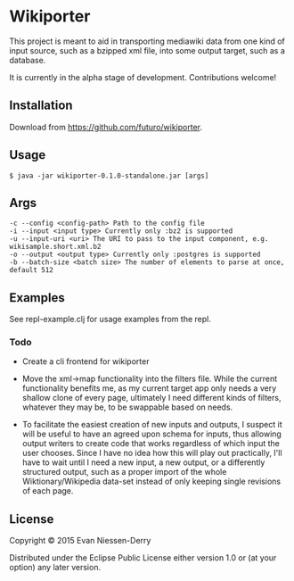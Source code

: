 # Wikiporter

This project is meant to aid in transporting mediawiki data from one kind of
input source, such as a bzipped xml file, into some output target, such as a
database.

It is currently in the alpha stage of development. Contributions welcome!

## Installation

Download from https://github.com/futuro/wikiporter.

## Usage

    $ java -jar wikiporter-0.1.0-standalone.jar [args]

## Args

```
-c --config <config-path> Path to the config file
-i --input <input type> Currently only :bz2 is supported
-u --input-uri <uri> The URI to pass to the input component, e.g. wikisample.short.xml.b2
-o --output <output type> Currently only :postgres is supported
-b --batch-size <batch size> The number of elements to parse at once, default 512
```

## Examples

See repl-example.clj for usage examples from the repl.

### Todo

* Create a cli frontend for wikiporter

* Move the xml->map functionality into the filters file. While the
  current functionality benefits me, as my current target app only
  needs a very shallow clone of every page, ultimately I need
  different kinds of filters, whatever they may be, to be swappable
  based on needs.

* To facilitate the easiest creation of new inputs and outputs, I
suspect it will be useful to have an agreed upon schema for inputs,
thus allowing output writers to create code that works regardless of
which input the user chooses. Since I have no idea how this will play
out practically, I'll have to wait until I need a new input, a new
output, or a differently structured output, such as a proper import of
the whole Wiktionary/Wikipedia data-set instead of only keeping single
revisions of each page.

## License

Copyright © 2015 Evan Niessen-Derry

Distributed under the Eclipse Public License either version 1.0 or (at
your option) any later version.
